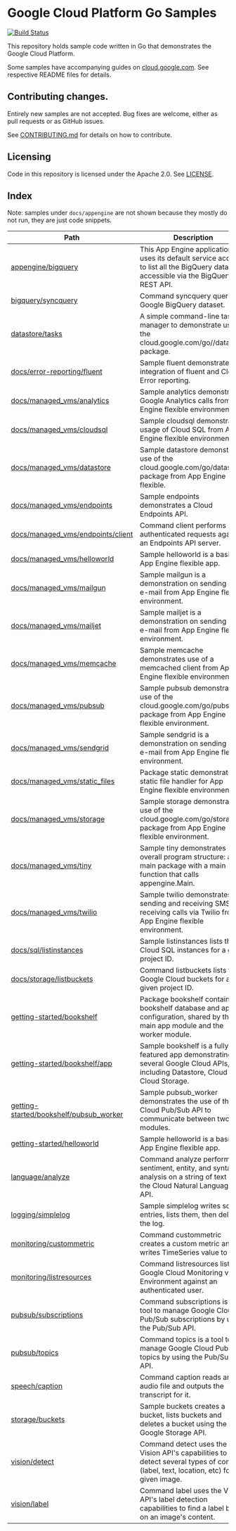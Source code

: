 # Google Cloud Platform Go Samples

[![Build Status](https://travis-ci.org/GoogleCloudPlatform/golang-samples.svg?branch=master)](https://travis-ci.org/GoogleCloudPlatform/golang-samples)

This repository holds sample code written in Go that demonstrates the Google
Cloud Platform.

Some samples have accompanying guides on
[cloud.google.com](https://cloud.google.com). See respective README files for
details.

## Contributing changes.

Entirely new samples are not accepted. Bug fixes are welcome, either as pull
requests or as GitHub issues.

See [CONTRIBUTING.md](CONTRIBUTING.md) for details on how to contribute.

## Licensing

Code in this repository is licensed under the Apache 2.0. See [LICENSE](LICENSE).

<!---
go list -f '|[{{.Dir}}]({{.Dir}})|{{.Doc}}|' ./... | egrep -v '/(internal|docs/appengine)/' | sed -e "s^$PWD/^^g" >> README.md
--->
## Index

Note: samples under `docs/appengine` are not shown because they mostly do not run, they are just code snippets.

|Path|Description|
|---|---|
|[appengine/bigquery](appengine/bigquery)|This App Engine application uses its default service account to list all the BigQuery datasets accessible via the BigQuery REST API.|
|[bigquery/syncquery](bigquery/syncquery)|Command syncquery queries a Google BigQuery dataset.|
|[datastore/tasks](datastore/tasks)|A simple command-line task list manager to demonstrate using the cloud.google.com/go//datastore package.|
|[docs/error-reporting/fluent](docs/error-reporting/fluent)|Sample fluent demonstrates integration of fluent and Cloud Error reporting.|
|[docs/managed_vms/analytics](docs/managed_vms/analytics)|Sample analytics demonstrates Google Analytics calls from App Engine flexible environment.|
|[docs/managed_vms/cloudsql](docs/managed_vms/cloudsql)|Sample cloudsql demonstrates usage of Cloud SQL from App Engine flexible environment.|
|[docs/managed_vms/datastore](docs/managed_vms/datastore)|Sample datastore demonstrates use of the cloud.google.com/go/datastore package from App Engine flexible.|
|[docs/managed_vms/endpoints](docs/managed_vms/endpoints)|Sample endpoints demonstrates a Cloud Endpoints API.|
|[docs/managed_vms/endpoints/client](docs/managed_vms/endpoints/client)|Command client performs authenticated requests against an Endpoints API server.|
|[docs/managed_vms/helloworld](docs/managed_vms/helloworld)|Sample helloworld is a basic App Engine flexible app.|
|[docs/managed_vms/mailgun](docs/managed_vms/mailgun)|Sample mailgun is a demonstration on sending an e-mail from App Engine flexible environment.|
|[docs/managed_vms/mailjet](docs/managed_vms/mailjet)|Sample mailjet is a demonstration on sending an e-mail from App Engine flexible environment.|
|[docs/managed_vms/memcache](docs/managed_vms/memcache)|Sample memcache demonstrates use of a memcached client from App Engine flexible environment.|
|[docs/managed_vms/pubsub](docs/managed_vms/pubsub)|Sample pubsub demonstrates use of the cloud.google.com/go/pubsub package from App Engine flexible environment.|
|[docs/managed_vms/sendgrid](docs/managed_vms/sendgrid)|Sample sendgrid is a demonstration on sending an e-mail from App Engine flexible environment.|
|[docs/managed_vms/static_files](docs/managed_vms/static_files)|Package static demonstrates a static file handler for App Engine flexible environment.|
|[docs/managed_vms/storage](docs/managed_vms/storage)|Sample storage demonstrates use of the cloud.google.com/go/storage package from App Engine flexible environment.|
|[docs/managed_vms/tiny](docs/managed_vms/tiny)|Sample tiny demonstrates overall program structure: a main package with a main function that calls appengine.Main.|
|[docs/managed_vms/twilio](docs/managed_vms/twilio)|Sample twilio demonstrates sending and receiving SMS, receiving calls via Twilio from App Engine flexible environment.|
|[docs/sql/listinstances](docs/sql/listinstances)|Sample listinstances lists the Cloud SQL instances for a given project ID.|
|[docs/storage/listbuckets](docs/storage/listbuckets)|Command listbuckets lists the Google Cloud buckets for a given project ID.|
|[getting-started/bookshelf](getting-started/bookshelf)|Package bookshelf contains the bookshelf database and app configuration, shared by the main app module and the worker module.|
|[getting-started/bookshelf/app](getting-started/bookshelf/app)|Sample bookshelf is a fully-featured app demonstrating several Google Cloud APIs, including Datastore, Cloud SQL, Cloud Storage.|
|[getting-started/bookshelf/pubsub_worker](getting-started/bookshelf/pubsub_worker)|Sample pubsub_worker demonstrates the use of the Cloud Pub/Sub API to communicate between two modules.|
|[getting-started/helloworld](getting-started/helloworld)|Sample helloworld is a basic App Engine flexible app.|
|[language/analyze](language/analyze)|Command analyze performs sentiment, entity, and syntax analysis on a string of text via the Cloud Natural Language API.|
|[logging/simplelog](logging/simplelog)|Sample simplelog writes some entries, lists them, then deletes the log.|
|[monitoring/custommetric](monitoring/custommetric)|Command custommetric creates a custom metric and writes TimeSeries value to it.|
|[monitoring/listresources](monitoring/listresources)|Command listresources lists the Google Cloud Monitoring v3 Environment against an authenticated user.|
|[pubsub/subscriptions](pubsub/subscriptions)|Command subscriptions is a tool to manage Google Cloud Pub/Sub subscriptions by using the Pub/Sub API.|
|[pubsub/topics](pubsub/topics)|Command topics is a tool to manage Google Cloud Pub/Sub topics by using the Pub/Sub API.|
|[speech/caption](speech/caption)|Command caption reads an audio file and outputs the transcript for it.|
|[storage/buckets](storage/buckets)|Sample buckets creates a bucket, lists buckets and deletes a bucket using the Google Storage API.|
|[vision/detect](vision/detect)|Command detect uses the Vision API's capabilities to detect several types of content (label, text, location, etc) for the given image.|
|[vision/label](vision/label)|Command label uses the Vision API's label detection capabilities to find a label based on an image's content.|

